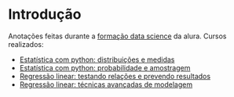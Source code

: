 # Introdução

Anotações feitas durante a [formação data science](https://cursos.alura.com.br/formacao-data-science) da alura. Cursos realizados:

- [Estatística com python: distribuições e medidas](https://cursos.alura.com.br/course/estatistica-distribuicoes-e-medidas)
- [Estatística com python: probabilidade e amostragem](https://cursos.alura.com.br/course/estatistica-probabilidade-e-amostragem)
- [Regressão linear: testando relações e prevendo resultados](https://cursos.alura.com.br/course/data-science-modelo-regressao-linear)
- [Regressão linear: técnicas avançadas de modelagem](https://cursos.alura.com.br/course/data-science-modelo-regressao-linear-assimetria-statsmodel)